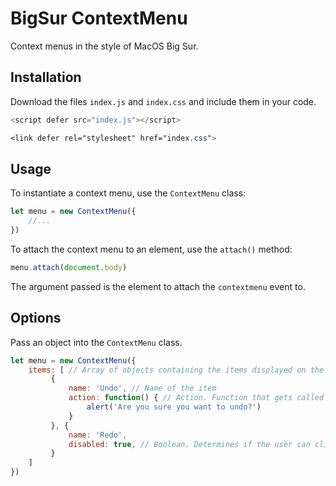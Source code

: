 # BigSur ContextMenu
Context menus in the style of MacOS Big Sur.

## Installation
Download the files `index.js` and `index.css` and include them in your code.
```javascript
<script defer src="index.js"></script>
```
```css
<link defer rel="stylesheet" href="index.css">
```

## Usage
To instantiate a context menu, use the `ContextMenu` class:
```javascript
let menu = new ContextMenu({
    //...
})
```

To attach the context menu to an element, use the `attach()` method:
```javascript
menu.attach(document.body)
```
The argument passed is the element to attach the `contextmenu` event to.

## Options
Pass an object into the `ContextMenu` class.
```javascript
let menu = new ContextMenu({
    items: [ // Array of objects containing the items displayed on the menu
         {
             name: 'Undo', // Name of the item
             action: function() { // Action. Function that gets called upon click of the item
                 alert('Are you sure you want to undo?')
             }
         }, {
             name: 'Redo',
             disabled: true, // Boolean. Determines if the user can click the item or not. If true, the item will be greyed out and will not respond to actions.
         }
    ]
})
```